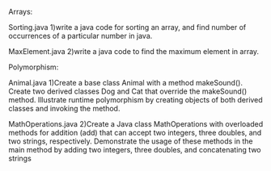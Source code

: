 Arrays:

Sorting.java 1)write a java code for sorting an array, and find number of occurrences of a particular number in java.

MaxElement.java 2)write a java code to find the maximum element in array.

Polymorphism:

Animal.java 1)Create a base class Animal with a method makeSound(). Create two derived classes Dog and Cat that override the makeSound() method. Illustrate runtime polymorphism by creating objects of both derived classes and invoking the method.

MathOperations.java 2)Create a Java class MathOperations with overloaded methods for addition (add) that can accept two integers, three doubles, and two strings, respectively. Demonstrate the usage of these methods in the main method by adding two integers, three doubles, and concatenating two strings
